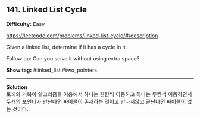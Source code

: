 ## 141. Linked List Cycle

**Difficulty:** Easy

https://leetcode.com/problems/linked-list-cycle/#/description

Given a linked list, determine if it has a cycle in it.

Follow up:
Can you solve it without using extra space?

**Show tag:** \#linked\_list \#two\_pointers

----------------------------------------

**Solution** <br/>
토끼와 거북이 알고리즘을 이용해서 하나는 한칸씩 이동하고 하나는 두칸씩 이동하면서 두개의 포인터가 만난다면 싸이클이 존재하는 것이고 만나지않고 끝난다면 싸이클이 없는 것이다.